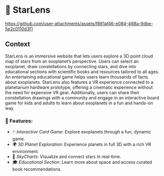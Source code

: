 # 🌟 StarLens
https://github.com/user-attachments/assets/f881af46-e084-468a-9dbe-5e2c0110d3f1

## Context
StarLens is an immersive website that lets users explore a 3D point cloud map of stars from an exoplanet’s perspective. Users can select an exoplanet, draw constellations by connecting stars, and dive into educational sections with scientific books and resources tailored to all ages. An entertaining educational game helps users learn thousands of facts about exoplanets. StarLens also features a VR experience connected to a planetarium hardware prototype, offering a cinematic experience without the need for expensive VR gear. Additionally, users can share their constellation drawings with a community and engage in an interactive board game for kids and adults to learn about exoplanets in a fun and hands-on way.

### 🚀 Features:
- 🃏 *Interactive Card Game*: Explore exoplanets through a fun, dynamic game.
- 🌍 *3D Planet Exploration*: Experience planets in full 3D with a rich VR environment.
- 🌌 *SkyCharts*: Visualize and connect stars in real-time.
- 🎓 *Educational Section*: Learn more about space and access curated book recommendations.

